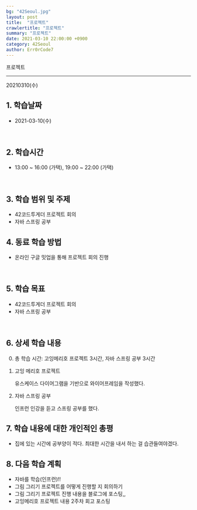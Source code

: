 ```yaml
---
bg: "42Seoul.jpg"
layout: post
title:  "프로젝트"
crawlertitle: "프로젝트"
summary: "프로젝트"
date: 2021-03-10 22:00:00 +0900
category: 42Seoul
author: Err0rCode7
---
```


프로젝트

---

20210310(수)

## 1. 학습날짜

- 2021-03-10(수)
<br>

## 2. 학습시간

- 13:00 ~ 16:00 (가택), 19:00 ~ 22:00 (가택)
<br>

## 3. 학습 범위 및 주제

- 42코드투게더 프로젝트 회의
- 자바 스프링 공부

## 4. 동료 학습 방법

- 온라인 구글 밋업을 통해 프로젝트 회의 진행
<br>

## 5. 학습 목표

- 42코드투게더 프로젝트 회의
- 자바 스프링 공부

<br>

## 6. 상세 학습 내용

0. 총 학습 시간: 고잉메리호 프로젝트 3시간, 자바 스프링 공부 3시간

1. 고잉 메리호 프로젝트

	유스케이스 다이어그램을 기반으로 와이어프레임을 작성했다.

2. 자바 스프링 공부

	인프런 인강을 듣고 스프링 공부를 했다.


## 7. 학습 내용에 대한 개인적인 총평

- 집에 있는 시간에 공부양이 적다. 최대한 시간을 내서 하는 걸 습관들여야겠다.

## 8. 다음 학습 계획

- 자바를 학습(인프런)!!
- 그림 그리기 프로젝트를 어떻게 진행할 지 회의하기
- 그림 그리기 프로젝트 진행 내용을 블로그에 포스팅,,
- 고잉메리호 프로젝트 내용 2주차 회고 포스팅